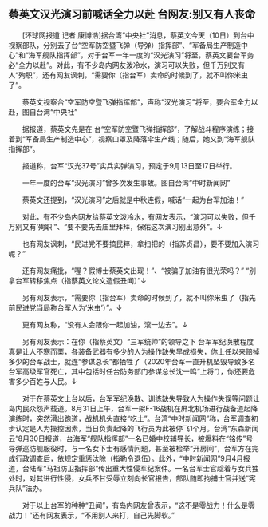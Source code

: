 ## 蔡英文汉光演习前喊话全力以赴 台网友:别又有人丧命
　　[环球网报道 记者 康博浩]据台湾“中央社”消息，蔡英文今天（10日）到台中视察部队，分别去了台“空军防空暨飞弹（导弹）指挥部”、“军备局生产制造中心”和“海军舰队指挥部”，对于台军一年一度的“汉光演习”将至，蔡英文要台军务必“全力以赴”。对此，有不少岛内网友泼冷水，演习可以失败，但千万别又有人“殉职”，还有网友讽刺，“需要你（指台军）卖命的时候到了，就不叫你米虫了”。

　　蔡英文视察台“空军防空暨飞弹指挥部”，声称“汉光演习”将至，要台军全力以赴，图自台湾“中央社”

　　据报道，蔡英文先是在 台“空军防空暨飞弹指挥部”，了解战斗程序演练；接着到“军备局生产制造中心”，视察口罩及降落伞生产线；随后，她又到“海军舰队指挥部”。

　　报道称，台军“汉光37号”实兵实弹演习，预定于9月13日至17日举行。

　　一年一度的台军“汉光演习”曾多次发生事故。图自台湾“中时新闻网”

　　蔡英文还提到，“汉光演习”之后就是中秋连假，喊话“一起为台军加油！”

　　对此，有不少岛内网友给蔡英文泼冷水，有网友表示，“演习可以失败，但千万别又有‘殉职’”、“要不要先去庙里拜拜，保佑这次演习别出意外”。↓

　　也有网友讽刺，“民进党不要搞民粹，拿扫把的（指苏贞昌），要不要加入演习呢？”

　　还有网友痛批，“喔？假博士蔡英文出现！”、“被骗子加油有很光荣吗？” “别拿台军转移焦点（指蔡英文论文造假丑闻）”↓

　　另有网友表示，“需要你（指台军）卖命的时候到了，就不叫你米虫了（指先前民进党当局称台军人为‘米虫’）”。↓

　　更有网友称，“没有人会跟你一起加油，滚一边去”。↓

　　另有网友表示：在你（指蔡英文）“三军统帅”的领导之下 台军军纪涣散程度真是让人不寒而栗，各装备武器有多少的人为操作缺失早成损失，你上任以来赔掉多少的台军战士，就连“参谋总长”都牺牲了（2020年台军一直升机坠毁导致多名台军高级军官死亡，其中包括时任台防务部门参谋总长沈一鸣“上将”），你还要危害多少百姓与人民。↓

　　对于在蔡英文上台以后，台军军纪涣散、训练缺失导致人为操作失误等问题让岛内民众怨声载道。8月31日上午，台军一架F-16战机在屏北机场进行战备道起降演练时，突然滑出跑道，战机机头直接“吃土”。台湾“中时新闻网”称，台军调查初步认定是人为操控因素，当日负责起降的飞行员为此被停飞1个月。台湾“东森新闻云”8月30日报道，台海军“舰队指挥部”一名已婚中校辅导长，被爆料在“铭传”号导弹巡防舰服役时，与一名女下士有感情问题，甚至被检举“开房间”，台军方在完成行政调查后，依规定重惩汰除（指勒令退伍）。此外，“中时新闻网”9月4月报道，台陆军“马祖防卫指挥部”传出重大性侵军纪案件。一名台军士官趁着与女兵独处时，对其进行性侵，女兵不甘受辱立刻向长官报告，部队随即拘捕士官并送“宪兵队”法办。

　　对于以上台军的种种“丑闻”，有岛内网友曾表示，“这不是零战力！什么是零战力！”还有网友表示，“不用别人来打，自己先脚软。”

